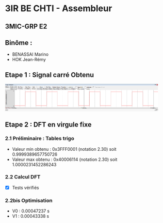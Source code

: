 
# 3IR BE CHTI - Assembleur
## 3MIC-GRP E2
## Binôme : 
  * BENASSAI Marino  
  * HOK Jean-Rémy  
  
## Etape 1 : Signal carré Obtenu  
![Signal Obtenu](https://github.com/PiKouri/3a-be-chti/blob/master/etape1.1/Signal_Obtenu.PNG?raw=true)

## Etape 2 : DFT en virgule fixe

### 2.1 Préliminaire : Tables trigo

* Valeur min obtenu : 0x3FFF0001 (notation 2.30) soit 0.9999389657750726
* Valeur max obtenu : 0x40006114 (notation 2.30) soit 1.0000231452286243

### 2.2 Calcul DFT
- [x] Tests vérifiés

### 2.2bis Optimisation 
* V0 : 0.00047237 s
* V1 : 0.00043338 s
